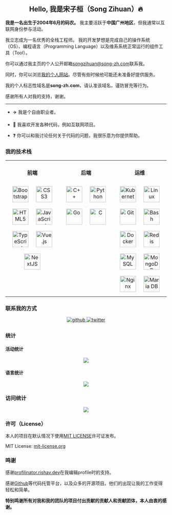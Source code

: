 ## <div align="center">Hello, 我是宋子桓（Song Zihuan）🔥</div>  

**我是一名出生于2004年6月的码农。**
我主要活跃于**中国广州地区**，但我通常以互联网身份参与活动。

我立志成为一名优秀的全栈工程师。
我的开发梦想是完成自己的操作系统（OS）、编程语言（Programming Language）以及维系系统正常运行的组件工具（Tool）。

你可以通过我主页的个人公开邮箱[songzihuan@song-zh.com](mailto:songzihuan@song-zh.com)联系我。

同时，你可以浏览[我的个人网站](https://songzihuan@song-zh.com)。尽管有些时候他可能还未准备好提供服务。

我的个人标志性域名是**song-zh.com**，请认准该域名，谨防冒充等行为。

感谢所有人对我的支持，谢谢。

---

- ✈️ 我是个自由职业者。
  

- 🤖 我喜欢开发各种代码，例如互联网项目。
  

- ❓ 你可以和我讨论任何关于代码的问题，我很乐意为你提供帮助。  

### 我的技术栈
<table><tr><td valign="top" width="33%">

#### <div align="center"> 前端 </div>  
<div align="center">  
<a href="https://getbootstrap.com/docs/3.4/javascript/" target="_blank"><img style="margin: 10px" src="https://profilinator.rishav.dev/skills-assets/bootstrap-plain.svg" alt="Bootstrap" height="50" /></a>  
<a href="https://www.w3schools.com/css/" target="_blank"><img style="margin: 10px" src="https://profilinator.rishav.dev/skills-assets/css3-original-wordmark.svg" alt="CSS3" height="50" /></a>  
<a href="https://en.wikipedia.org/wiki/HTML5" target="_blank"><img style="margin: 10px" src="https://profilinator.rishav.dev/skills-assets/html5-original-wordmark.svg" alt="HTML5" height="50" /></a>  
<a href="https://www.javascript.com/" target="_blank"><img style="margin: 10px" src="https://profilinator.rishav.dev/skills-assets/javascript-original.svg" alt="JavaScript" height="50" /></a>  
<a href="https://www.typescriptlang.org/" target="_blank"><img style="margin: 10px" src="https://profilinator.rishav.dev/skills-assets/typescript-original.svg" alt="TypeScript" height="50" /></a>  
<a href="https://vuejs.org/" target="_blank"><img style="margin: 10px" src="https://profilinator.rishav.dev/skills-assets/vuejs-original-wordmark.svg" alt="Vue.js" height="50" /></a>  
<a href="https://nextjs.org/" target="_blank"><img style="margin: 10px" src="https://profilinator.rishav.dev/skills-assets/nextjs.png" alt="NextJS" height="50" /></a>  
</div>


</td><td valign="top" width="33%">

#### <div align="center"> 后端 </div>   
<div align="center">  
<a href="https://www.cplusplus.com/" target="_blank"><img style="margin: 10px" src="https://profilinator.rishav.dev/skills-assets/cplusplus-original.svg" alt="C++" height="50" /></a>  
<a href="https://www.python.org/" target="_blank"><img style="margin: 10px" src="https://profilinator.rishav.dev/skills-assets/python-original.svg" alt="Python" height="50" /></a>  
<a href="https://go.dev/" target="_blank"><img style="margin: 10px" src="https://profilinator.rishav.dev/skills-assets/go-original.svg" alt="Go" height="50" /></a>  
<a href="https://www.cprogramming.com/" target="_blank"><img style="margin: 10px" src="https://profilinator.rishav.dev/skills-assets/c-original.svg" alt="C" height="50" /></a>  
</div>

</td><td valign="top" width="33%">

#### <div align="center"> 运维 </div>  
<div align="center">  
<a href="https://kubernetes.io/" target="_blank"><img style="margin: 10px" src="https://profilinator.rishav.dev/skills-assets/kubernetes-icon.svg" alt="Kubernetes" height="50" /></a>  
<a href="https://www.linux.org/" target="_blank"><img style="margin: 10px" src="https://profilinator.rishav.dev/skills-assets/linux-original.svg" alt="Linux" height="50" /></a>  
<a href="https://github.com/" target="_blank"><img style="margin: 10px" src="https://profilinator.rishav.dev/skills-assets/git-scm-icon.svg" alt="Git" height="50" /></a>  
<a href="https://www.gnu.org/software/bash/" target="_blank"><img style="margin: 10px" src="https://profilinator.rishav.dev/skills-assets/gnu_bash-icon.svg" alt="Bash" height="50" /></a>  
<a href="https://www.docker.com/" target="_blank"><img style="margin: 10px" src="https://profilinator.rishav.dev/skills-assets/docker-original-wordmark.svg" alt="Docker" height="50" /></a>  
<a href="https://redis.io/" target="_blank"><img style="margin: 10px" src="https://profilinator.rishav.dev/skills-assets/redis-original-wordmark.svg" alt="Redis" height="50" /></a>  
<a href="https://www.mysql.com/" target="_blank"><img style="margin: 10px" src="https://profilinator.rishav.dev/skills-assets/mysql-original-wordmark.svg" alt="MySQL" height="50" /></a>  
<a href="https://www.mongodb.com/" target="_blank"><img style="margin: 10px" src="https://profilinator.rishav.dev/skills-assets/mongodb-original-wordmark.svg" alt="MongoDB" height="50" /></a>  
<a href="https://www.nginx.com/" target="_blank"><img style="margin: 10px" src="https://profilinator.rishav.dev/skills-assets/nginx-original.svg" alt="Nginx" height="50" /></a>  
<a href="https://mariadb.org/" target="_blank"><img style="margin: 10px" src="https://profilinator.rishav.dev/skills-assets/mariadb.png" alt="Maria DB" height="50" /></a>  
</div>


</td></tr></table>  

### 联系我的方式
<div align="center">
<a href="https://github.com/SuperH-0630" target="_blank">
<img src=https://img.shields.io/badge/github-%2324292e.svg?&style=for-the-badge&logo=github&logoColor=white alt=github style="margin-bottom: 5px;" />
</a>
<a href="https://twitter.com/Huan6363630" target="_blank">
<img src=https://img.shields.io/badge/twitter-%2300acee.svg?&style=for-the-badge&logo=twitter&logoColor=white alt=twitter style="margin-bottom: 5px;" />
</a>  
</div>  

### 统计
#### 活动统计  
<div align="center"><img src="https://github-readme-stats.vercel.app/api?username=SuperH-0630&show_icons=true&count_private=true&hide_border=true" align="center" /></div>  

#### 语言统计  
<div align="center"><img src="https://github-readme-stats.vercel.app/api/top-langs/?username=SuperH-0630&hide_border=true&layout=compact" align="center" /></div>  

### 访问统计  
<div align="center">
<img src="https://komarev.com/ghpvc/?username=SuperH-0630&&style=flat-square" align="center" />
</div>  

### 许可（License）
本人的项目在默认情况下使用[MIT LICENSE](./LICENSE)许可证发布。

MIT License: [mit-license.org](https://mit-license.org/)


### 鸣谢
感谢[profilinator.rishav.dev](https://profilinator.rishav.dev/)在我编辑profile时的支持。

感谢[Github](https://github.com/)等代码托管平台，以及众多的开源项目。他们的出现让我的工作变得轻松和简单。

**特别鸣谢所有对我和我的团队的项目付出贡献的贡献人和贡献团体，本人由衷的感谢。**
